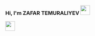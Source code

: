 ### Hi, I'm ZAFAR TEMURALIYEV <img src="https://i.seadn.io/gae/WXxBdMz5M26O5QWkwTINGYTdGvWq3edErejzPRwm2Vgobln0v3GPKsjpvnA-yNTFQDIai6ztKdBuD1NiR92bA9tLBfTmv0aH-XysMAY?auto=format&dpr=1&w=1000" width="30px">

<a href="@temural1yev">
<img src="https://logohistory.net/wp-content/uploads/2022/10/Telegram-logo.png" width="30px">
</a>


